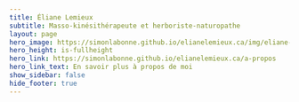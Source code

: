 ```yaml
---
title: Éliane Lemieux
subtitle: Masso-kinésithérapeute et herboriste-naturopathe
layout: page
hero_image: https://simonlabonne.github.io/elianelemieux.ca/img/eliane-lemieux_2.jpg
hero_height: is-fullheight
hero_link: https://simonlabonne.github.io/elianelemieux.ca/a-propos
hero_link_text: En savoir plus à propos de moi
show_sidebar: false
hide_footer: true
---
```


